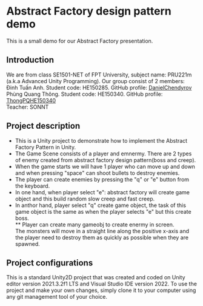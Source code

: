 # Abstract Factory design pattern demo

This is a small demo for our Abstract Factory presentation.

## Introduction

We are from class SE1501-NET of FPT University, subject name: PRU221m (a.k.a Advanced Unity Programming).
Our group consist of 2 members:  
Đinh Tuấn Anh. Student code: HE150285. GitHub profile: [DanielChendyrov](https://github.com/DanielChendyrov)  
Phùng Quang Thông. Student code: HE150340. GitHub profile: [ThongPQHE150340](https://github.com/ThongVipPro)  
Teacher: SONNT  

## Project description
* This is a Unity project to demonstrate how to implement the Abstract Factory Pattern in Unity.  
* The Game Scene consists of a player and emnermy. There are 2 types of enemy created from abstract factory design pattern(boss and creep).  
* When the game starts we will have 1 player who can move up and down and when pressing "space" can shoot bullets to destroy enemies.  
* The player can create enemies by pressing the "q" or "e" button from the keyboard.  
* In one hand, when player select "e": abstract factory will create game object and this build random slow creep and fast creep.  
* In anthor hand, player select "q" create game object, the task of this game object is the same as when the player selects "e" but this create boss.  
** Player can create many gameobj to create enermy in screen.  
  The monsters will move in a straight line along the positive x-axis and the player need to
  destroy them as quickly as possible when they are spawned.

## Project configurations

This is a standard Unity2D project that was created and coded on Unity editor version 2021.3.2f1 LTS and
Visual Studio IDE version 2022. To use the project and make your own changes, simply clone it to your computer
using any git management tool of your choice.
